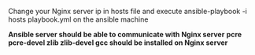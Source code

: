 Change your Nginx server ip in hosts file and execute
ansible-playbook -i hosts playbook.yml on the ansible machine

**Ansible server should be able to communicate with Nginx server**
**pcre pcre-devel zlib zlib-devel gcc should be installed on Nginx server**
